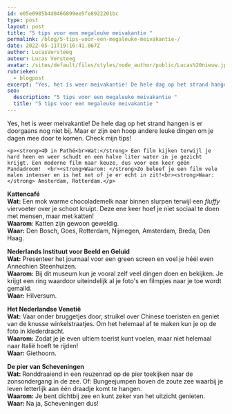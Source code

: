 ```yaml
---
id: e05e0985b4d0466899ee5fe8922201bc
type: post
layout: post
title: "5 tips voor een megaleuke meivakantie "
permalink: /blog/5-tips-voor-een-megaleuke-meivakantie-/
date: 2022-05-11T19:16:41.067Z
author: LucasVersteeg
auteur: Lucas Versteeg
avatar: /sites/default/files/styles/node_author/public/Lucas%20nieuw.jpg?itok=DGwwYKYg
rubrieken:
  - blogpost
excerpt: "Yes, het is weer meivakantie! De hele dag op het strand hangen is er doorgaans nog niet bij. Maar er zijn een hoop andere leuke dingen om je dagen mee door te komen. Check mijn tips!  "
seo:
  description: "5 tips voor een megaleuke meivakantie "
  title: "5 tips voor een megaleuke meivakantie "
---
```

Yes, het is weer meivakantie! De hele dag op het strand hangen is er doorgaans nog niet bij. Maar er zijn een hoop andere leuke dingen om je dagen mee door te komen. Check mijn tips!  

    <p><strong>4D in Pathé<br>Wat:</strong> Een film kijken terwijl je hard heen en weer schudt en een halve liter water in je gezicht krijgt. Een moderne film naar keuze, dus voor een keer géén Pandadroom!  <br><strong>Waarom: </strong>Zo beleef je een film vele malen intenser en is het net of je er echt in zit!<br><strong>Waar:</strong> Amsterdam, Rotterdam.</p>
<p><strong>Kattencafé</strong><br><strong>Wat:</strong> Een mok warme chocolademelk naar binnen slurpen terwijl een <em>fluffy</em> viervoeter over je schoot kruipt. Deze ene keer hoef je niet sociaal te doen met mensen, maar met katten!<br><strong>Waarom</strong>: Katten zijn gewoon geweldig.<br><strong>Waar:</strong> Den Bosch, Goes, Rotterdam, Nijmegen, Amsterdam, Breda, Den Haag.</p>
<p><strong>Nederlands Instituut voor Beeld en Geluid</strong><br><strong>Wat:</strong> Presenteer het journaal voor een green screen en voel je héél even Annechien Steenhuizen.<br><strong>Waarom:</strong> Bij dit museum kun je vooral zelf veel dingen doen en bekijken. Je krijgt een ring waardoor uiteindelijk al je foto's en filmpjes naar je toe wordt gemaild.<br><strong>Waar:</strong> Hilversum.</p>
<p><strong>Het Nederlandse Venetië</strong><br><strong>Wat:</strong> Vaar onder bruggetjes door, struikel over Chinese toeristen en geniet van de knusse winkelstraatjes. Om het helemaal af te maken kun je op de foto in klederdracht. <br><strong>Waarom: </strong>Zodat je je even ultiem toerist kunt voelen, maar niet helemaal naar Italië hoeft te rijden!<br><strong>Waar:</strong> Giethoorn.</p>
<p><strong>De pier van Scheveningen<br>Wat: </strong>Ronddraaiend in een reuzenrad op de pier toekijken naar de zonsondergang in de zee. Of: Bungeejumpen boven de zoute zee waarbij je leven letterlijk aan één draadje komt te hangen.<br><strong>Waarom: </strong>Je bent dichtbij zee en kunt zeker van het uitzicht genieten.<br><strong>Waar: </strong>Na ja, Scheveningen dus!</p>  
